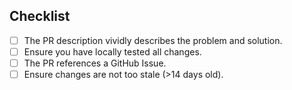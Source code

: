 ## Checklist

- [ ] The PR description vividly describes the problem and solution.
- [ ] Ensure you have locally tested all changes.
- [ ] The PR references a GitHub Issue.
- [ ] Ensure changes are not too stale (>14 days old).
